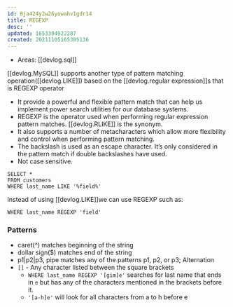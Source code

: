 ```yaml
---
id: 8ja424y2w26yowahv1gdr14
title: REGEXP
desc: ''
updated: 1653304922287
created: 20211105165305136
---
```


- Areas: [[devlog.sql]]

[[devlog.MySQL]] supports another type of pattern matching operation([[devlog.LIKE]]) based on the [[devlog.regular expression]]s that is REGEXP operator

- It provide a powerful and flexible pattern match that can help us implement power search utilities for our database systems.
- REGEXP is the operator used when performing regular expression pattern matches. [[devlog.RLIKE]] is the synonym.
- It also supports a number of metacharacters which allow more flexibility and control when performing pattern matching.
- The backslash is used as an escape character. It’s only considered in the pattern match if double backslashes have used.
- Not case sensitive.

<!-- end list -->

    SELECT *
    FROM customers
    WHERE last_name LIKE '%field%'

Instead of using [[devlog.LIKE]]we can use REGEXP such as:

    WHERE last_name REGEXP 'field'

### Patterns

- caret(^) matches beginning of the string
- dollar sign($) matches end of the string
- p1|p2|p3, pipe matches any of the patterns p1, p2, or p3; Alternation
- `[]` - Any character listed between the square brackets
  - `WHERE last_name REGEXP '[gim]e'` searches for last name that ends in `e` but has any of the characters mentioned in the brackets before it.
  - `'[a-h]e'` will look for all characters from a to h before e
